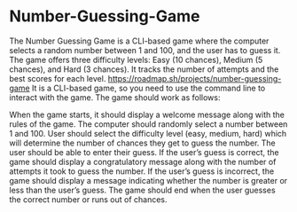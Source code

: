 # Number-Guessing-Game
The Number Guessing Game is a CLI-based game where the computer selects a random number between 1 and 100, and the user has to guess it. The game offers three difficulty levels: Easy (10 chances), Medium (5 chances), and Hard (3 chances). It tracks the number of attempts and the best scores for each level.
https://roadmap.sh/projects/number-guessing-game
It is a CLI-based game, so you need to use the command line to interact with the game. The game should work as follows:

When the game starts, it should display a welcome message along with the rules of the game.
The computer should randomly select a number between 1 and 100.
User should select the difficulty level (easy, medium, hard) which will determine the number of chances they get to guess the number.
The user should be able to enter their guess.
If the user’s guess is correct, the game should display a congratulatory message along with the number of attempts it took to guess the number.
If the user’s guess is incorrect, the game should display a message indicating whether the number is greater or less than the user’s guess.
The game should end when the user guesses the correct number or runs out of chances.
